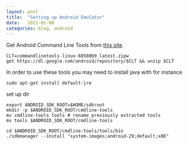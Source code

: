 ```yaml
---
layout: post
title:  "Setting up Android Emulator"
date:   2021-01-08
categories: blog, android
---
```


Get Android Command Line Tools from [this site](https://developer.android.com/studio).

```
CLT=commandlinetools-linux-6858069_latest.zipw
get https://dl.google.com/android/repository/$CLT && unzip $CLT
```

In order to use these tools you may need to install java with for instance 

```
sudo apt-get install default-jre
```

set up dir

```
export ANDROID_SDK_ROOT=$HOME/sdkroot
mkdir -p $ANDROID_SDK_ROOT/cmdline-tools
mv cmdline-tools tools # rename previously extracted tools
mv tools $ANDROID_SDK_ROOT/cmdline-tools

cd $ANDROID_SDK_ROOT/cmdline-tools/tools/bin
./sdkmanager --install "system-images;android-29;default;x86"

```

